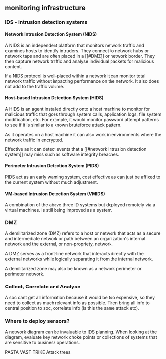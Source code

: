 ## monitoring infrastructure

### IDS - intrusion detection systems

#### Network Intrusion Detection System (NIDS)

A NIDS is an independent platform that monitors network traffic and examines hosts to identify intruders. They connect to network hubs or network taps and are often placed in a [[#DMZ]] or network border. They then capture network traffic and analyse individual packets for malicious content.

If a NIDS protocol is well-placed within a network it can monitor total network traffic without impacting performance on the network. It also does not add to the traffic volume.

#### Host-based Intrusion Detection System (HIDS)

A HIDS is an agent installed directly onto a host machine to monitor for malicious traffic that goes through system calls, application logs, file system modification, etc.
For example, it would monitor password attempt patterns to see if it is similar to a known bruteforce attack pattern. 

As it operates on a host machine it can also work in environments where the network traffic in encrypted.

Effective as it can detect events that a [[#network intrusion detection system]] may miss such as software integrity breaches.

#### Perimeter Intrusion Detection System (PIDS)

PIDS act as an early warning system, cost effective as can just be affixed to the current system without much adjustment.

#### VM-based Intrusion Detection System (VMIDS)

A combination of the above three ID systems but deployed remotely via a virtual machines. Is still being improved as a system.

### DMZ

A demilitarized zone (DMZ) refers to a host or network that acts as a secure and intermediate network or path between an organization's internal network and the external, or non-propriety, network.

A DMZ serves as a front-line network that interacts directly with the external networks while logically separating it from the internal network.

A demilitarized zone may also be known as a network perimeter or perimeter network.

### Collect, Correlate and Analyse

A soc cant get all information because it would be too expensive, so they need to collect as much relevant info as possible. Then bring all info to central position to soc, correlate info (is this the same attack etc).


### Where to deploy sensors?
A network diagram can be invaluable to IDS planning. When looking at the diagram, evaluate key network choke points or collections of systems that are sensitive to business operations.

PASTA
VAST
TRIKE
Attack trees
